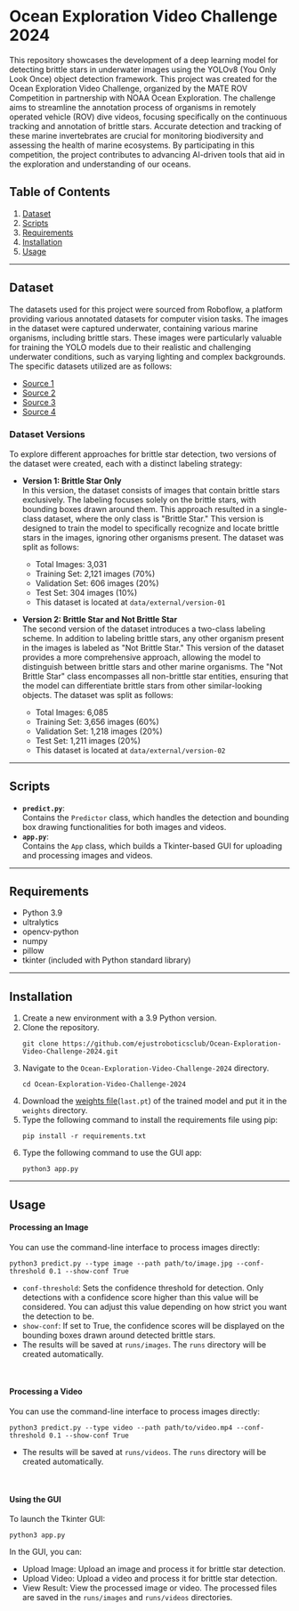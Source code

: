 # Ocean Exploration Video Challenge 2024

This repository showcases the development of a deep learning model for detecting brittle stars in underwater images using the YOLOv8 (You Only Look Once) object detection framework. This project was created for the Ocean Exploration Video Challenge, organized by the MATE ROV Competition in partnership with NOAA Ocean Exploration. The challenge aims to streamline the annotation process of organisms in remotely operated vehicle (ROV) dive videos, focusing specifically on the continuous tracking and annotation of brittle stars. Accurate detection and tracking of these marine invertebrates are crucial for monitoring biodiversity and assessing the health of marine ecosystems. By participating in this competition, the project contributes to advancing AI-driven tools that aid in the exploration and understanding of our oceans.

## Table of Contents
1. [Dataset](#dataset)
1. [Scripts](#scripts)
1. [Requirements](#requirements)
1. [Installation](#installation)
1. [Usage](#usage)
___

## Dataset

The datasets used for this project were sourced from Roboflow, a platform providing various annotated datasets for computer vision tasks. The images in the dataset were captured underwater, containing various marine organisms, including brittle stars. These images were particularly valuable for training the YOLO models due to their realistic and challenging underwater conditions, such as varying lighting and complex backgrounds.
The specific datasets utilized are as follows:

- [Source 1](https://universe.roboflow.com/test-xsnip/mate-brittle-star-detection)
- [Source 2](https://universe.roboflow.com/raghad-abo-el-eneen/sea-creatures-detection)
- [Source 3](https://universe.roboflow.com/rowan-mohamed/optimized_result)
- [Source 4](https://universe.roboflow.com/noaa-wg5ah/brittle-stars)

### Dataset Versions

To explore different approaches for brittle star detection, two versions of the dataset were created, each with a distinct labeling strategy:
- **Version 1: Brittle Star Only** </br>
In this version, the dataset consists of images that contain brittle stars exclusively. The labeling focuses solely on the brittle stars, with bounding boxes drawn around them. This approach resulted in a single-class dataset, where the only class is "Brittle Star." This version is designed to train the model to specifically recognize and locate brittle stars in the images, ignoring other organisms present. The dataset was split as follows:
  - Total Images: 3,031
  - Training Set: 2,121 images (70%)
  - Validation Set: 606 images (20%)
  - Test Set: 304 images (10%)
  - This dataset is located at `data/external/version-01`


- **Version 2: Brittle Star and Not Brittle Star** </br>
The second version of the dataset introduces a two-class labeling scheme. In addition to labeling brittle stars, any other organism present in the images is labeled as "Not Brittle Star." This version of the dataset provides a more comprehensive approach, allowing the model to distinguish between brittle stars and other marine organisms. The "Not Brittle Star" class encompasses all non-brittle star entities, ensuring that the model can differentiate brittle stars from other similar-looking objects. The dataset was split as follows:
  - Total Images: 6,085
  - Training Set: 3,656 images (60%)
  - Validation Set: 1,218 images (20%)
  - Test Set: 1,211 images (20%)
  - This dataset is located at `data/external/version-02`

___

## Scripts

- **`predict.py`**: </br> Contains the `Predictor` class, which handles the detection and bounding box drawing functionalities for both images and videos.
- **`app.py`**: </br> Contains the `App` class, which builds a Tkinter-based GUI for uploading and processing images and videos.

___
## Requirements

- Python 3.9
- ultralytics
- opencv-python
- numpy
- pillow
- tkinter (included with Python standard library)

___

## Installation
1. Create a new environment with a 3.9 Python version.
1. Clone the repository.
   ```
   git clone https://github.com/ejustroboticsclub/Ocean-Exploration-Video-Challenge-2024.git
   ```
1. Navigate to the `Ocean-Exploration-Video-Challenge-2024` directory.
   ```
   cd Ocean-Exploration-Video-Challenge-2024
   ```
1. Download the [weights file]()(`last.pt`) of the trained model and put it in the `weights` directory.
1. Type the following command to install the requirements file using pip:
   ```
   pip install -r requirements.txt
   ```
1. Type the following command to use the GUI app:
   ```
   python3 app.py
   ```
___

## Usage

#### Processing an Image
You can use the command-line interface to process images directly:
```
python3 predict.py --type image --path path/to/image.jpg --conf-threshold 0.1 --show-conf True
```
- `conf-threshold`: Sets the confidence threshold for detection. Only detections with a confidence score higher than this value will be considered. You can adjust this value depending on how strict you want the detection to be.
- `show-conf`: If set to True, the confidence scores will be displayed on the bounding boxes drawn around detected brittle stars.
- The results will be saved at `runs/images`. The `runs` directory will be created automatically.


</br>

#### Processing a Video
You can use the command-line interface to process images directly:
```
python3 predict.py --type video --path path/to/video.mp4 --conf-threshold 0.1 --show-conf True
```
- The results will be saved at `runs/videos`. The `runs` directory will be created automatically.


</br>

#### Using the GUI
To launch the Tkinter GUI:
```
python3 app.py
```
In the GUI, you can:
- Upload Image: Upload an image and process it for brittle star detection.
- Upload Video: Upload a video and process it for brittle star detection.
- View Result: View the processed image or video. The processed files are saved in the `runs/images` and `runs/videos` directories.
